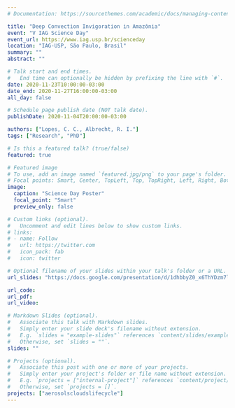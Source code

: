```yaml
---
# Documentation: https://sourcethemes.com/academic/docs/managing-content/

title: "Deep Convection Invigoration in Amazônia"
event: "V IAG Science Day"
event_url: https://www.iag.usp.br/scienceday
location: "IAG-USP, São Paulo, Brasil"
summary: ""
abstract: ""

# Talk start and end times.
#   End time can optionally be hidden by prefixing the line with `#`.
date: 2020-11-23T10:00:00-03:00
date_end: 2020-11-27T16:00:00-03:00
all_day: false

# Schedule page publish date (NOT talk date).
publishDate: 2020-11-04T20:00:00-03:00

authors: ["Lopes, C. C., Albrecht, R. I."]
tags: ["Research", "PhD"]

# Is this a featured talk? (true/false)
featured: true

# Featured image
# To use, add an image named `featured.jpg/png` to your page's folder. 
# Focal points: Smart, Center, TopLeft, Top, TopRight, Left, Right, BottomLeft, Bottom, BottomRight.
image:
  caption: "Science Day Poster"
  focal_point: "Smart"
  preview_only: false

# Custom links (optional).
#   Uncomment and edit lines below to show custom links.
# links:
# - name: Follow
#   url: https://twitter.com
#   icon_pack: fab
#   icon: twitter

# Optional filename of your slides within your talk's folder or a URL.
url_slides: "https://docs.google.com/presentation/d/1dhbbyZ0_x6ThYDzm7lK-K_W4wpsRPatVUWQdFuRJCrM/edit?usp=sharing"

url_code:
url_pdf:
url_video:

# Markdown Slides (optional).
#   Associate this talk with Markdown slides.
#   Simply enter your slide deck's filename without extension.
#   E.g. `slides = "example-slides"` references `content/slides/example-slides.md`.
#   Otherwise, set `slides = ""`.
slides: ""

# Projects (optional).
#   Associate this post with one or more of your projects.
#   Simply enter your project's folder or file name without extension.
#   E.g. `projects = ["internal-project"]` references `content/project/deep-learning/index.md`.
#   Otherwise, set `projects = []`.
projects: ["aerosolscloudslifecycle"]
---
```

